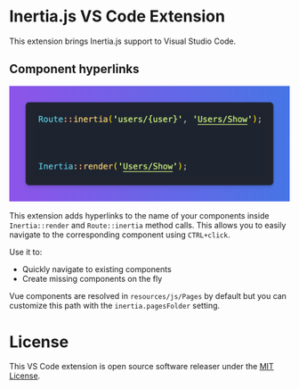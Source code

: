 # Inertia.js VS Code Extension

This extension brings Inertia.js support to Visual Studio Code.

## Component hyperlinks

![](.github/hyperlink.png)

This extension adds hyperlinks to the name of your components inside
`Inertia::render` and `Route::inertia` method calls. This allows you to easily
navigate to the corresponding component using `CTRL+click`.

Use it to:

-   Quickly navigate to existing components
-   Create missing components on the fly

Vue components are resolved in `resources/js/Pages` by default but you can
customize this path with the `inertia.pagesFolder` setting.

# License

This VS Code extension is open source software releaser under the [MIT License](./LICENSE.md).
